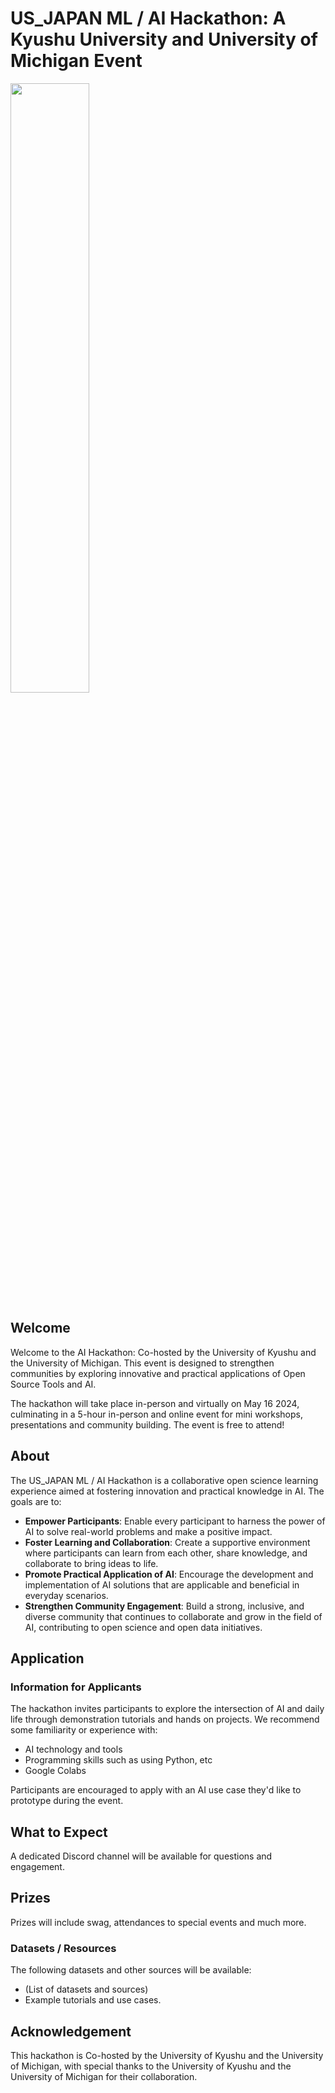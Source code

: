 # US_JAPAN ML / AI Hackathon: A Kyushu University and University of Michigan Event

<img src="https://github.com/klei22/US_Japan_Semiconductor_Workshop/assets/16511995/d2c8ef24-91a8-491e-92f4-532c6a2fe6d5" width="50%" height="auto">

## Welcome
Welcome to the AI Hackathon: Co-hosted by the University of Kyushu and the University of Michigan. This event is designed to strengthen communities by exploring innovative and practical applications of Open Source Tools and AI.

The hackathon will take place in-person and virtually on May 16 2024, culminating in a 5-hour in-person and online event for mini workshops, presentations and community building. The event is free to attend!
## About
The US_JAPAN ML / AI Hackathon is a collaborative open science learning experience aimed at fostering innovation and practical knowledge in AI. The goals are to:

- **Empower Participants**: Enable every participant to harness the power of AI to solve real-world problems and make a positive impact.
- **Foster Learning and Collaboration**: Create a supportive environment where participants can learn from each other, share knowledge, and collaborate to bring ideas to life.
- **Promote Practical Application of AI**: Encourage the development and implementation of AI solutions that are applicable and beneficial in everyday scenarios.
- **Strengthen Community Engagement**: Build a strong, inclusive, and diverse community that continues to collaborate and grow in the field of AI, contributing to open science and open data initiatives.

## Application
### Information for Applicants
The hackathon invites participants to explore the intersection of AI and daily life through demonstration tutorials and hands on projects. We recommend some familiarity or experience with:
- AI technology and tools
- Programming skills such as using Python, etc
- Google Colabs

Participants are encouraged to apply with an AI use case they'd like to prototype during the event.

## What to Expect
A dedicated Discord channel will be available for questions and engagement.

## Prizes
Prizes will include swag, attendances to special events and much more.

### Datasets / Resources
The following datasets and other sources will be available:
- (List of datasets and sources)
- Example tutorials and use cases.

## Acknowledgement
This hackathon is Co-hosted by the University of Kyushu and the University of Michigan, with special thanks to the University of Kyushu and the University of Michigan for their collaboration.

